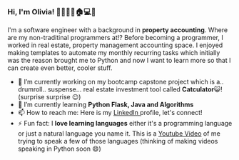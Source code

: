 ### Hi, I'm Olivia! 👋🍀🍉🐵🏠💻🧘

<!--
**olivia-tran/olivia-tran** is a ✨ _special_ ✨ repository because its `README.md` (this file) appears on your GitHub profile.

Here are some ideas to get you started:

- 🔭 I’m currently working on ...
- 🌱 I’m currently learning ...
- 👯 I’m looking to collaborate on ...
- 🤔 I’m looking for help with ...
- 💬 Ask me about ...
- 📫 How to reach me: ...
- 😄 Pronouns: ...
- ⚡ Fun fact: ...
-->
<!--START_SECTION:waka-->
<!--END_SECTION:waka-->
I'm a software engineer with a background in **property accounting**. Where are my non-traditinal programmers at!? Before becoming a programmer, I worked in real estate, property management accounting space. I enjoyed making templates to automate my monthly recurring tasks which initially was the reason brought me to Python and now I want to learn more so that I can create even better, cooler stuff. 
- 🔭 I’m currently working on my bootcamp capstone project which is a.. drumroll.. suspense... real estate investment tool called **Catculator**😺! (surprise surprise 😉)
- 🌱 I’m currently learning **Python Flask, Java and Algorithms**
- 📫 How to reach me: Here is my [LinkedIn ](https://www.linkedin.com/in/oliviatran99/)profile, let's connect!
- ⚡ Fun fact: I **love learning languages** either it's a programming language or just a natural language you name it. This is a [Youtube Video](https://www.youtube.com/watch?v=Dp5WJFkNYEU) of me trying to speak a few of those languages (thinking of making videos speaking in Python soon 😄)

